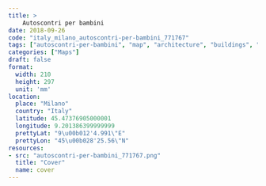 ```yaml
---
title: > 
    Autoscontri per bambini
date: 2018-09-26
code: "italy_milano_autoscontri-per-bambini_771767"
tags: ["autoscontri-per-bambini", "map", "architecture", "buildings", "Milano", "Italy"]
categories: ["Maps"]
draft: false
format:
  width: 210
  height: 297
  unit: 'mm'
location:
  place: "Milano"
  country: "Italy"
  latitude: 45.47376905000001
  longitude: 9.201386399999999
  prettyLat: "9\u00b012'4.991\"E"
  prettyLon: "45\u00b028'25.56\"N"
resources:
- src: "autoscontri-per-bambini_771767.png"
  title: "Cover"
  name: cover
---
```

